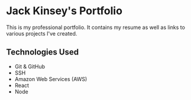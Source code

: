 # Jack Kinsey's Portfolio

This is my professional portfolio. It contains my resume as well as links to various projects I've created.

## Technologies Used

- Git & GitHub
- SSH
- Amazon Web Services (AWS)
- React
- Node
